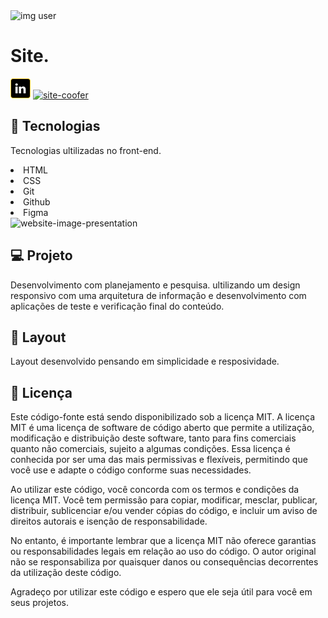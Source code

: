 <img src = "https://github.com/Carleone-Souza-Santos/Portf-lio/blob/master/src/assets/imgUserjob.png?raw=true" alt="img user"/>

<div>
<h1>Site.</h1>
<a href="https://www.linkedin.com/in/carleone-santos/" target="_blank">
<img src="https://github.com/Carleone-Souza-Santos/Proj.Hamburgueria.Carl/blob/master/arsset/social_media_online_linked_in_icon-icons.com_59694.png?raw=true"  alt="linkdin"></a> 
<a href="https://carleone-souza-santos.github.io/Coffee-shop/" target="_blank">
<img src="https://github.com/Carleone-Souza-Santos/coffee/blob/master/assets/icon-internet.gif"  height="32em" alt="site-coofer"></a> 
</div>


<h2>🚀 Tecnologias</h2>
<p>Tecnologias ultilizadas no front-end.</p>

<li>HTML</li>
<li>CSS</li>
<li>Git</li>
<li>Github</li>
<li>Figma</li>

<img src="https://github.com/Carleone-Souza-Santos/coffee/blob/master/assets/we.png" alt="website-image-presentation"/>

<h2>💻 Projeto</h2>
Desenvolvimento com planejamento e pesquisa. 
ultilizando um design responsivo com uma arquitetura de informação e desenvolvimento
com aplicações de teste e verificação final do conteúdo.

<h2>🔖 Layout</h2>
Layout desenvolvido pensando em simplicidade e resposividade.

<h2>📝 Licença</h2>

Este código-fonte está sendo disponibilizado sob a licença MIT. A licença MIT é uma licença de software de código aberto que permite a utilização, modificação e distribuição deste software, tanto para fins comerciais quanto não comerciais, sujeito a algumas condições. Essa licença é conhecida por ser uma das mais permissivas e flexíveis, permitindo que você use e adapte o código conforme suas necessidades.

Ao utilizar este código, você concorda com os termos e condições da licença MIT. Você tem permissão para copiar, modificar, mesclar, publicar, distribuir, sublicenciar e/ou vender cópias do código, e incluir um aviso de direitos autorais e isenção de responsabilidade.

No entanto, é importante lembrar que a licença MIT não oferece garantias ou responsabilidades legais em relação ao uso do código. O autor original não se responsabiliza por quaisquer danos ou consequências decorrentes da utilização deste código.

Agradeço por utilizar este código e espero que ele seja útil para você em seus projetos.

